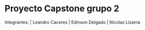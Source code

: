 # Proyecto Capstone grupo 2

Integrantes: 
  | Leandro Caceres 
  | Edinson Delgado
  | Nicolas Lizama

